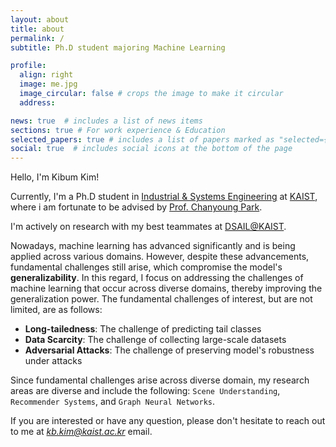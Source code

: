```yaml
---
layout: about
title: about
permalink: /
subtitle: Ph.D student majoring Machine Learning

profile:
  align: right
  image: me.jpg
  image_circular: false # crops the image to make it circular
  address:

news: true  # includes a list of news items
sections: true # For work experience & Education
selected_papers: true # includes a list of papers marked as "selected={true}"
social: true  # includes social icons at the bottom of the page
---
```


Hello, I'm Kibum Kim!  

Currently, I'm a Ph.D student in [Industrial & Systems Engineering](https://statistics.kaist.ac.kr/) at [KAIST](https://www.kaist.ac.kr/kr/), where i am fortunate to be advised by [Prof. Chanyoung Park](https://dsail.kaist.ac.kr/professor/).

I'm actively on research with my best teammates at [DSAIL@KAIST](https://dsail.kaist.ac.kr/).

Nowadays, machine learning has advanced significantly and is being applied across various domains. However, despite these advancements, fundamental challenges still arise, which compromise the model's **generalizability**. In this regard, I focus on addressing the challenges of machine learning that occur across diverse domains, thereby improving the generalization power. The fundamental challenges of interest, but are not limited, are as follows:
* **Long-tailedness**: The challenge of predicting tail classes 
* **Data Scarcity**: The challenge of collecting large-scale datasets
* **Adversarial Attacks**: The challenge of preserving model's robustness under attacks 

Since fundamental challenges arise across diverse domain, my research areas are diverse and include the following: `Scene Understanding`, `Recommender Systems`, and `Graph Neural Networks`.



If you are interested or have any question, please don't hesitate to reach out to me at *kb.kim@kaist.ac.kr* email.
